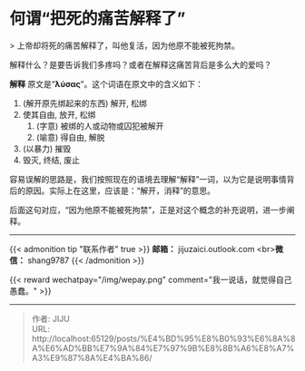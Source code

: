 # 何谓“把死的痛苦解释了”

&gt; 上帝却将死的痛苦解释了，叫他复活，因为他原不能被死拘禁。

解释什么？是要告诉我们多疼吗？或者在解释这痛苦背后是多么大的爱吗？

**解释** 原文是“**λύσας**”。这个词语在原文中的含义如下：
1. (解开原先绑起来的东西) 解开, 松绑
2. 使其自由, 放开, 松绑
	1. (字意) 被绑的人或动物或囚犯被解开
	2. (喻意) 得自由, 解脱
3. (以暴力) 摧毁
4. 毁灭, 终结, 废止

容易误解的思路是，我们按照现在的语境去理解“解释”一词，以为它是说明事情背后的原因。实际上在这里，应该是：“解开，消释”的意思。

后面这句对应，“因为他原不能被死拘禁”，正是对这个概念的补充说明，进一步阐释。


----
{{&lt; admonition tip &#34;联系作者&#34; true &gt;}}
**邮箱：** jijuzaici.outlook.com
&lt;br&gt;**微信：** shang9787
{{&lt; /admonition &gt;}}

{{&lt; reward wechatpay=&#34;/img/wepay.png&#34; comment=&#34;我一说话，就觉得自己愚蠢。&#34; &gt;}}


---

> 作者: JIJU  
> URL: http://localhost:65129/posts/%E4%BD%95%E8%B0%93%E6%8A%8A%E6%AD%BB%E7%9A%84%E7%97%9B%E8%8B%A6%E8%A7%A3%E9%87%8A%E4%BA%86/  

